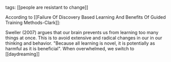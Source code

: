 tags: [[people are resistant to change]]

According to [[Failure Of Discovery Based Learning And Benefits Of Guided Training Methods-Clark]]:

Sweller (2007) argues that our brain prevents us from learning too many things at once. This is to avoid extensive and radical changes in our in our thinking and behavior. "Because all learning is novel, it is potentially as harmful as it is beneficial". When overwhelmed, we switch to [[daydreaming]]

